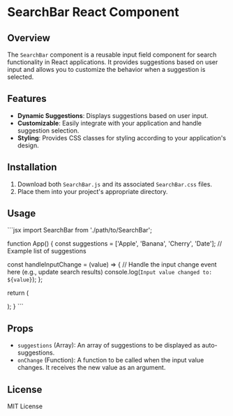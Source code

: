 # SearchBar React Component

## Overview

The `SearchBar` component is a reusable input field component for search functionality in React applications. It provides suggestions based on user input and allows you to customize the behavior when a suggestion is selected.

## Features

- **Dynamic Suggestions**: Displays suggestions based on user input.
- **Customizable**: Easily integrate with your application and handle suggestion selection.
- **Styling**: Provides CSS classes for styling according to your application's design.

## Installation

1. Download both `SearchBar.js` and its associated `SearchBar.css` files.
2. Place them into your project's appropriate directory.

## Usage

\```jsx
import SearchBar from './path/to/SearchBar';

function App() {
  const suggestions = ['Apple', 'Banana', 'Cherry', 'Date']; // Example list of suggestions

  const handleInputChange = (value) => {
    // Handle the input change event here (e.g., update search results)
    console.log(`Input value changed to: ${value}`);
  };

  return (
    <div>
      <SearchBar suggestions={suggestions} onChange={handleInputChange} />
    </div>
  );
}
\```

## Props

- `suggestions` (Array): An array of suggestions to be displayed as auto-suggestions.
- `onChange` (Function): A function to be called when the input value changes. It receives the new value as an argument.

## License

MIT License
